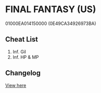 # FINAL FANTASY (US)
01000EA014150000 (0E49CA34926973BA)

## Cheat List
1. Inf. Gil
1. Inf. HP & MP

## Changelog
[View here](./CHANGELOG.md)